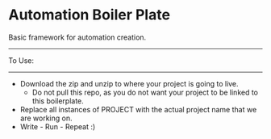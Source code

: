 # Automation Boiler Plate
Basic framework for automation creation.

*******
To Use:
*******
* Download the zip and unzip to where your project is going to live.
  * Do not pull this repo, as you do not want your project to be linked to this boilerplate. 
* Replace all instances of PROJECT with the actual project name that we are working on.
* Write - Run - Repeat :)

